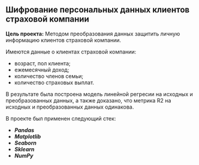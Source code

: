## Шифрование персональных данных клиентов страховой компании

**Цель проекта:** Методом преобразования данных защитить личную информацию клиентов страховой компании.

Имеются данные о клиентах страховой компании:

* возраст, пол клиента;
* ежемесячный доход;
* количество членов семьи;
* количество страховых выплат.

В результате была построена модель линейной регресии на исходных и преобразованных данных, а также доказано, что метрика R2 на исходных и преобразованных данных одинакова.

В проекте был применен следующий стек:
* **_Pandas_**
* **_Matplotlib_**
* **_Seaborn_**
* **_Sklearn_**
* **_NumPy_**

